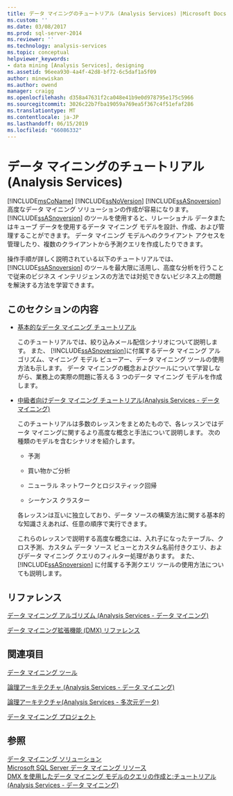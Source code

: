 ```yaml
---
title: データ マイニングのチュートリアル (Analysis Services) |Microsoft Docs
ms.custom: ''
ms.date: 03/08/2017
ms.prod: sql-server-2014
ms.reviewer: ''
ms.technology: analysis-services
ms.topic: conceptual
helpviewer_keywords:
- data mining [Analysis Services], designing
ms.assetid: 96eea930-4a4f-42d8-bf72-6c5daf1a5f09
author: minewiskan
ms.author: owend
manager: craigg
ms.openlocfilehash: d358a47631f2ca048e41b9e0d978795e175c5966
ms.sourcegitcommit: 3026c22b7fba19059a769ea5f367c4f51efaf286
ms.translationtype: MT
ms.contentlocale: ja-JP
ms.lasthandoff: 06/15/2019
ms.locfileid: "66086332"
---
```

# <a name="data-mining-tutorials-analysis-services"></a>データ マイニングのチュートリアル (Analysis Services)
  [!INCLUDE[msCoName](../includes/msconame-md.md)] [!INCLUDE[ssNoVersion](../includes/ssnoversion-md.md)] [!INCLUDE[ssASnoversion](../includes/ssasnoversion-md.md)] 高度なデータ マイニング ソリューションの作成が容易になります。 [!INCLUDE[ssASnoversion](../includes/ssasnoversion-md.md)] のツールを使用すると、リレーショナル データまたはキューブ データを使用するデータ マイニング モデルを設計、作成、および管理することができます。 データ マイニング モデルへのクライアント アクセスを管理したり、複数のクライアントから予測クエリを作成したりできます。  
  
 操作手順が詳しく説明されている以下のチュートリアルでは、[!INCLUDE[ssASnoversion](../includes/ssasnoversion-md.md)] のツールを最大限に活用し、高度な分析を行うことで従来のビジネス インテリジェンスの方法では対処できないビジネス上の問題を解決する方法を学習できます。  
  
## <a name="in-this-section"></a>このセクションの内容  
  
-   [基本的なデータ マイニング チュートリアル](../tutorials/basic-data-mining-tutorial.md)  
  
     このチュートリアルでは、絞り込みメール配信シナリオについて説明します。 また、 [!INCLUDE[ssASnoversion](../includes/ssasnoversion-md.md)]に付属するデータ マイニング アルゴリズム、マイニング モデル ビューアー、データ マイニング ツールの使用方法も示します。 データ マイニングの概念およびツールについて学習しながら、業務上の実際の問題に答える 3 つのデータ マイニング モデルを作成します。  
  
-   [中級者向けデータ マイニング チュートリアル&#40;Analysis Services - データ マイニング&#41;](../tutorials/intermediate-data-mining-tutorial-analysis-services-data-mining.md)  
  
     このチュートリアルは多数のレッスンをまとめたもので、各レッスンではデータ マイニングに関するより高度な概念と手法について説明します。 次の種類のモデルを含むシナリオを紹介します。  
  
    -   予測  
  
    -   買い物かご分析  
  
    -   ニューラル ネットワークとロジスティック回帰  
  
    -   シーケンス クラスター  
  
     各レッスンは互いに独立しており、データ ソースの構築方法に関する基本的な知識さえあれば、任意の順序で実行できます。  
  
     これらのレッスンで説明する高度な概念には、入れ子になったテーブル、クロス予測、カスタム データ ソース ビューとカスタム名前付きクエリ、およびデータ マイニング クエリのフィルター処理があります。 また、[!INCLUDE[ssASnoversion](../includes/ssasnoversion-md.md)] に付属する予測クエリ ツールの使用方法についても説明します。  
  
## <a name="reference"></a>リファレンス  
 [データ マイニング アルゴリズム &#40;Analysis Services - データ マイニング&#41;](data-mining/data-mining-algorithms-analysis-services-data-mining.md)  
  
 [データ マイニング拡張機能 &#40;DMX&#41; リファレンス](/sql/dmx/data-mining-extensions-dmx-reference)  
  
## <a name="related-sections"></a>関連項目  
 [データ マイニング ツール](data-mining/data-mining-tools.md)  
  
 [論理アーキテクチャ (Analysis Services - データ マイニング)](data-mining/logical-architecture-analysis-services-data-mining.md)  
  
 [論理アーキテクチャ&#40;Analysis Services - 多次元データ&#41;](multidimensional-models/olap-logical/understanding-microsoft-olap-logical-architecture.md)  
  
 [データ マイニング プロジェクト](data-mining/data-mining-projects.md)  
  
## <a name="see-also"></a>参照  
 [データ マイニング ソリューション](data-mining/data-mining-solutions.md)   
 [Microsoft SQL Server データ マイニング リソース](https://go.microsoft.com/fwlink/?LinkId=97965)   
 [DMX を使用したデータ マイニング モデルのクエリの作成と:チュートリアル&#40;Analysis Services - データ マイニング&#41;](../../2014/tutorials/create-query-data-mining-models-dmx-tutorials.md)  
  
  
